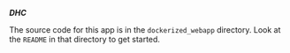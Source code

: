 ***DHC***

The source code for this app is in the `dockerized_webapp` directory. Look at the `README` in that directory to get started.
